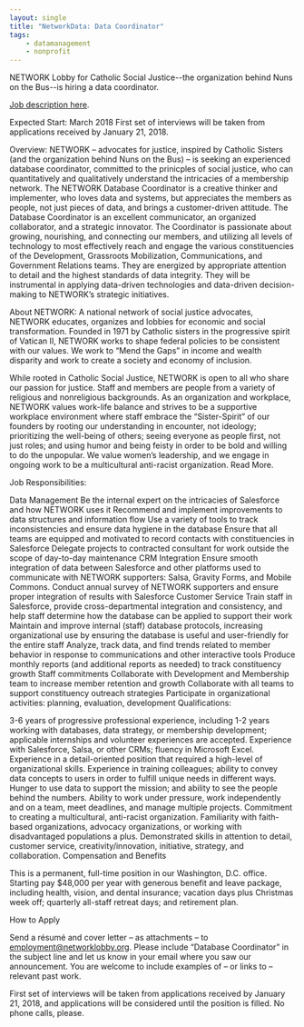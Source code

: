 ```yaml
---
layout: single
title: "NetworkData: Data Coordinator"
tags:
    - datamanagement
    - nonprofit
---
```


NETWORK Lobby for Catholic Social Justice--the organization behind Nuns on the Bus--is hiring a data coordinator. 

[Job description here]( https://networklobby.org/wp-content/uploads/2017/12/2018DatabaseCoordinatorJobPosting.pdf).

Expected Start: March 2018
First set of interviews will be taken from applications received by January 21, 2018.

Overview: NETWORK – advocates for justice, inspired by Catholic Sisters (and the organization behind Nuns on the Bus) – is seeking an experienced database coordinator, committed to the prinicples of social justice, who can quantitatively and qualitatively understand the intricacies of a membership network.  The NETWORK Database Coordinator is a creative thinker and implementer, who loves data and systems, but appreciates the members as people, not just pieces of data, and brings a customer-driven attitude. The Database Coordinator is an excellent communicator, an organized collaborator, and a strategic innovator.  The Coordinator is passionate about growing, nourishing, and connecting our members, and utilizing all levels of technology to most effectively reach and engage the various constituencies of the Development, Grassroots Mobilization, Communications, and Government Relations teams.  They are energized by appropriate attention to detail and the highest standards of data integrity.  They will be instrumental in applying data-driven technologies and data-driven decision-making to NETWORK’s strategic initiatives. 

About NETWORK: A national network of social justice advocates, NETWORK educates, organizes and lobbies for economic and social transformation. Founded in 1971 by Catholic sisters in the progressive spirit of Vatican II, NETWORK works to shape federal policies to be consistent with our values. We work to “Mend the Gaps” in income and wealth disparity and work to create a society and economy of inclusion.

While rooted in Catholic Social Justice, NETWORK is open to all who share our passion for justice. Staff and members are people from a variety of religious and nonreligious backgrounds.  As an organization and workplace, NETWORK values work-life balance and strives to be a supportive workplace environment where staff embrace the “Sister-Spirit” of our founders by rooting our understanding in encounter, not ideology; prioritizing the well-being of others; seeing everyone as people first, not just roles; and using humor and being feisty in order to be bold and willing to do the unpopular.  We value women’s leadership, and we engage in ongoing work to be a multicultural anti-racist organization. Read More.

Job Responsibilities:

Data Management
Be the internal expert on the intricacies of Salesforce and how NETWORK uses it
Recommend and implement improvements to data structures and information flow
Use a variety of tools to track inconsistencies and ensure data hygiene in the database
Ensure that all teams are equipped and motivated to record contacts with constituencies in Salesforce
Delegate projects to contracted consultant for work outside the scope of day-to-day maintenance
CRM Integration
Ensure smooth integration of data between Salesforce and other platforms used to communicate with NETWORK supporters: Salsa, Gravity Forms, and Mobile Commons.
Conduct annual survey of NETWORK supporters and ensure proper integration of results with Salesforce
Customer Service
Train staff in Salesforce, provide cross-departmental integration and consistency, and help staff determine how the database can be applied to support their work
Maintain and improve internal (staff) database protocols, increasing organizational use by ensuring the database is useful and user-friendly for the entire staff
Analyze, track data, and find trends related to member behavior in response to communications and other interactive tools
Produce monthly reports (and additional reports as needed) to track constituency growth
Staff commitments
Collaborate with Development and Membership team to increase member retention and growth
Collaborate with all teams to support constituency outreach strategies
Participate in organizational activities: planning, evaluation, development
Qualifications:

3-6 years of progressive professional experience, including 1-2 years working with databases, data strategy, or membership development; applicable internships and volunteer experiences are accepted.
Experience with Salesforce, Salsa, or other CRMs; fluency in Microsoft Excel.
Experience in a detail-oriented position that required a high-level of organizational skills.
Experience in training colleagues; ability to convey data concepts to users in order to fulfill unique needs in different ways.
Hunger to use data to support the mission; and ability to see the people behind the numbers.
Ability to work under pressure, work independently and on a team, meet deadlines, and manage multiple projects.
Commitment to creating a multicultural, anti-racist organization.
Familiarity with faith-based organizations, advocacy organizations, or working with disadvantaged populations a plus.
Demonstrated skills in attention to detail, customer service, creativity/innovation, initiative, strategy, and collaboration.
Compensation and Benefits

This is a permanent, full-time position in our Washington, D.C. office.  Starting pay $48,000 per year with generous benefit and leave package, including health, vision, and dental insurance; vacation days plus Christmas week off; quarterly all-staff  retreat days; and retirement plan.

How to Apply

Send a résumé and cover letter – as attachments – to employment@networklobby.org.  Please include “Database Coordinator” in the subject line and let us know in your email where you saw our announcement. You are welcome to include examples of – or links to – relevant past work.

First set of interviews will be taken from applications received by January 21, 2018, and applications will be considered until the position is filled.  No phone calls, please.

 
